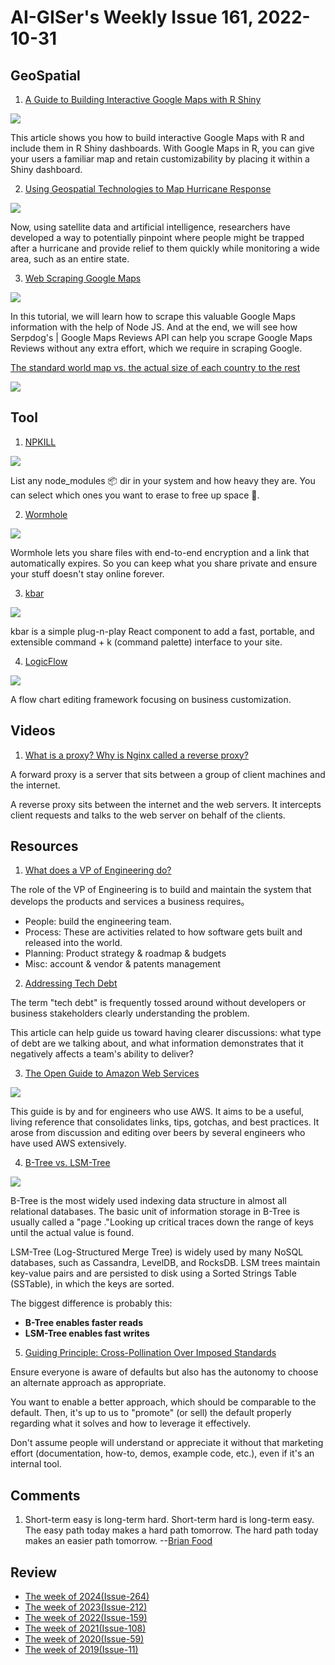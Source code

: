 # AI-GISer's Weekly Issue 161, 2022-10-31

## GeoSpatial

1. [A Guide to Building Interactive Google Maps with R Shiny](https://www.gislounge.com/a-guide-to-building-interactive-google-maps-with-r-shiny/)

![](https://cdn.shortpixel.ai/spai/w_810+q_glossy+ret_img+to_webp/https://www.gislounge.com/wp-content/uploads/2021/12/google-maps-geocoded-us-airports.png)

This article shows you how to build interactive Google Maps with R and include them in R Shiny dashboards. With Google Maps in R, you can give your users a familiar map and retain customizability by placing it within a Shiny dashboard.

2. [Using Geospatial Technologies to Map Hurricane Response](https://www.gislounge.com/geospatial-map-hurricane-response/)

![](https://cdn.shortpixel.ai/spai/w_810+q_glossy+ret_img+to_webp/https://www.gislounge.com/wp-content/uploads/2022/10/screenshot-conus-hurricane-disturbance-watch.jpg)

Now, using satellite data and artificial intelligence, researchers have developed a way to potentially pinpoint where people might be trapped after a hurricane and provide relief to them quickly while monitoring a wide area, such as an entire state.

3. [Web Scraping Google Maps](https://serpdog.io/blog/web-scraping-google-maps)

![](https://serpdog.io/blog/posters/web-scraping-google-maps-2.png)

In this tutorial, we will learn how to scrape this valuable Google Maps information with the help of Node JS. And at the end, we will see how Serpdog's | Google Maps Reviews API can help you scrape Google Maps Reviews without any extra effort, which we require in scraping Google.

[The standard world map vs. the actual size of each country to the rest](https://twitter.com/SteveStuWill/status/1532753978253094914)

![](https://twitter.com/i/status/1532844661211267072)

## Tool

1. [NPKILL](https://github.com/voidcosmos/npkill)

![](https://camo.githubusercontent.com/fa9316e334b14a26e8c8f5b7777e70cca137a6f21b5e160c2b4df9fcdd730308/68747470733a2f2f6e706b696c6c2e6a732e6f72672f696d672f6e706b696c6c2d64656d6f2d302e332e302e676966)

List any node_modules 📦 dir in your system and how heavy they are. You can select which ones you want to erase to free up space 🧹.

2. [Wormhole](https://wormhole.app/)

![](https://assets.bestxtools.com/s1/main/images/2022-10-27-15-41-01.png)

Wormhole lets you share files with end-to-end encryption and a link that automatically expires. So you can keep what you share private and ensure your stuff doesn't stay online forever.

3. [kbar](https://github.com/timc1/kbar)

![](https://user-images.githubusercontent.com/12195101/143491194-1d3ad5d6-24ac-4e6e-8867-65f643ac2d24.gif)

kbar is a simple plug-n-play React component to add a fast, portable, and extensible command + k (command palette) interface to your site.

4. [LogicFlow](https://github.com/didi/LogicFlow)

![](https://camo.githubusercontent.com/ac225d46063f58e59e95c6235734984e9b3d50d898441b19b03cec74a918a5ad/68747470733a2f2f647075627374617469632e7564616368652e636f6d2f7374617469632f64707562696d672f65454d543134453742522f6c666578616d706c65312e676966)

A flow chart editing framework focusing on business customization.

## Videos

1. [What is a proxy? Why is Nginx called a reverse proxy?](https://youtu.be/4NB0NDtOwIQ)

A forward proxy is a server that sits between a group of client machines and the internet.

A reverse proxy sits between the internet and the web servers. It intercepts client requests and talks to the web server on behalf of the clients.

## Resources

1. [What does a VP of Engineering do?](https://karimfanous.substack.com/p/what-does-a-vpe-do)

The role of the VP of Engineering is to build and maintain the system that develops the products and services a business requires。

- People: build the engineering team.
- Process: These are activities related to how software gets built and released into the world.
- Planning: Product strategy & roadmap & budgets
- Misc: account & vendor & patents management

2. [Addressing Tech Debt](https://abinoda.substack.com/p/tech-debt)

The term "tech debt" is frequently tossed around without developers or business stakeholders clearly understanding the problem.

This article can help guide us toward having clearer discussions: what type of debt are we talking about, and what information demonstrates that it negatively affects a team's ability to deliver?

3. [The Open Guide to Amazon Web Services](https://github.com/open-guides/og-aws)

![](https://github.com/open-guides/og-aws/raw/master/figures/aws-market-landscape.png)

This guide is by and for engineers who use AWS. It aims to be a useful, living reference that consolidates links, tips, gotchas, and best practices. It arose from discussion and editing over beers by several engineers who have used AWS extensively.

4. [B-Tree vs. LSM-Tree](https://blog.bytebytego.com/p/ep29-online-gaming-protocol)

![](https://substackcdn.com/image/fetch/w_1456,c_limit,f_webp,q_auto:good,fl_progressive:steep/https%3A%2F%2Fbucketeer-e05bbc84-baa3-437e-9518-adb32be77984.s3.amazonaws.com%2Fpublic%2Fimages%2F8ca0c770-fe3a-40cd-b4f4-7b719c650fdd_1981x1536.jpeg)

B-Tree is the most widely used indexing data structure in almost all relational databases. The basic unit of information storage in B-Tree is usually called a "page ."Looking up critical traces down the range of keys until the actual value is found.

LSM-Tree (Log-Structured Merge Tree) is widely used by many NoSQL databases, such as Cassandra, LevelDB, and RocksDB. LSM trees maintain key-value pairs and are persisted to disk using a Sorted Strings Table (SSTable), in which the keys are sorted.

The biggest difference is probably this:

- **B-Tree enables faster reads**
- **LSM-Tree enables fast writes**

5. [Guiding Principle: Cross-Pollination Over Imposed Standards](https://jchyip.medium.com/guiding-principle-cross-pollination-over-imposed-standards-a2375d0e8de6)

Ensure everyone is aware of defaults but also has the autonomy to choose an alternate approach as appropriate.

You want to enable a better approach, which should be comparable to the default. Then, it's up to us to "promote" (or sell) the default properly regarding what it solves and how to leverage it effectively.

Don't assume people will understand or appreciate it without that marketing effort (documentation, how-to, demos, example code, etc.), even if it's an internal tool.

## Comments

1. Short-term easy is long-term hard. Short-term hard is long-term easy. The easy path today makes a hard path tomorrow. The hard path today makes an easier path tomorrow.
   --[Brian Food](https://fs.blog/brain-food/october-30-2022/)

## Review

- [The week of 2024(Issue-264)](../2024/issue-264.md)
- [The week of 2023(Issue-212)](../2023/issue-212.md)
- [The week of 2022(Issue-159)](../2022/issue-159.md)
- [The week of 2021(Issue-108)](../2021/issue-108.md)
- [The week of 2020(Issue-59)](../2020/issue-59.md)
- [The week of 2019(Issue-11)](../2019/issue-11.md)
